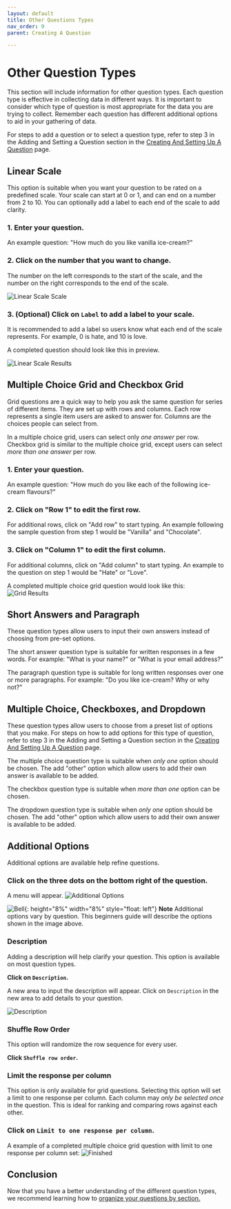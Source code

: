 ```yaml
---
layout: default
title: Other Questions Types
nav_order: 9
parent: Creating A Question

---
```


# Other Question Types

This section will include information for other question types. Each question type is effective in collecting data in different ways. It is important to consider which type of question is most appropriate for the data you are trying to collect. Remember each question has different additional options to aid in your gathering of data.

For steps to add a question or to select a question type, refer to step 3 in the Adding and Setting a Question section in the [Creating And Setting Up A Question](./makingAQuestions.md) page.

## Linear Scale

This option is suitable when you want your question to be rated on a predefined scale. Your scale can start at 0 or 1, and can end on a number from 2 to 10. You can optionally add a label to each end of the scale to add clarity.

### 1. Enter your question.

An example question: "How much do you like vanilla ice-cream?"

### 2. Click on the number that you want to change.

The number on the left corresponds to the start of the scale, and the number on the right corresponds to the end of the scale.

![Linear Scale Scale](../images/questions/1_linearScale.gif)

### 3. (Optional) Click on `Label` to add a label to your scale.

It is recommended to add a label so users know what each end of the scale represents. For example, 0 is hate, and 10 is love.

A completed question should look like this in preview.

![Linear Scale Results](../images/questions/1_linearResults.png)

## Multiple Choice Grid and Checkbox Grid

Grid questions are a quick way to help you ask the same question for series of different items. They are set up with rows and columns. Each row represents a single item users are asked to answer for. Columns are the choices people can select from.

In a multiple choice grid, users can select only _one answer_ per row. Checkbox grid is similar to the multiple choice grid, except users can select _more than one answer_ per row.

### 1. Enter your question.

An example question: "How much do you like each of the following ice-cream flavours?"

### 2. Click on "Row 1" to edit the first row.

For additional rows, click on "Add row" to start typing. An example following the sample question from step 1 would be "Vanilla" and "Chocolate".

### 3. Click on "Column 1" to edit the first column.

For additional columns, click on "Add column" to start typing. An example to the question on step 1 would be "Hate" or "Love".

A completed multiple choice grid question would look like this:
![Grid Results](../images/questions/2_gridResults.png)

## Short Answers and Paragraph

These question types allow users to input their own answers instead of choosing from pre-set options.

The short answer question type is suitable for written responses in a few words. For example: "What is your name?" or "What is your email address?"

The paragraph question type is suitable for long written responses over one or more paragraphs. For example: "Do you like ice-cream? Why or why not?"

## Multiple Choice, Checkboxes, and Dropdown

These question types allow users to choose from a preset list of options that you make. For steps on how to add options for this type of question, refer to step 3 in the Adding and Setting a Question section in the [Creating And Setting Up A Question](./makingAQuestions.md) page.

The multiple choice question type is suitable when _only one_ option should be chosen. The add "other" option which allow users to add their own answer is available to be added.

The checkbox question type is suitable when _more than one_ option can be chosen.

The dropdown question type is suitable when _only one_ option should be chosen. The add "other" option which allow users to add their own answer is available to be added.

## Additional Options

Additional options are available help refine questions.

### Click on the three dots on the bottom right of the question.

A menu will appear.
![Additional Options](../images/questions/2_advanced.png)

![Bell](https://github.com/kevtrng/Google-Forms-Guide/blob/gh-pages/docs/images/icons/bell.png?raw=true){: height="8%" width="8%" style="float: left"}
**Note** Additional options vary by question. This beginners guide will describe the options shown in the image above.

### Description

Adding a description will help clarify your question. This option is available on most question types.

**Click on `Description`.**

A new area to input the description will appear. Click on `Description` in the new area to add details to your question.

![Description](../images/questions/2_description.gif)

### Shuffle Row Order

This option will randomize the row sequence for every user.

**Click `Shuffle row order`.**

### Limit the response per column

This option is only available for grid questions. Selecting this option will set a limit to one response per column. Each column may _only be selected once_ in the question. This is ideal for ranking and comparing rows against each other.

### Click on `Limit to one response per column`.

A example of a completed multiple choice grid question with limit to one response per column set:
![Finished](https://github.com/kevtrng/Google-Forms-Guide/blob/gh-pages/docs/images/questions/2_finished.png?raw=true)

## Conclusion

Now that you have a better understanding of the different question types, we recommend learning how to [organize your questions by section.](../formsSections.md)
